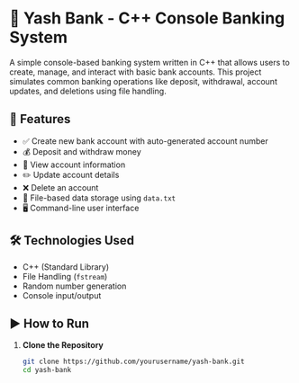 # 🏦 Yash Bank - C++ Console Banking System

A simple console-based banking system written in C++ that allows users to create, manage, and interact with basic bank accounts. This project simulates common banking operations like deposit, withdrawal, account updates, and deletions using file handling.

## 📌 Features

- ✅ Create new bank account with auto-generated account number
- 💰 Deposit and withdraw money
- 📄 View account information
- ✏️ Update account details
- ❌ Delete an account
- 💾 File-based data storage using `data.txt`
- 🖥️ Command-line user interface

## 🛠️ Technologies Used

- C++ (Standard Library)
- File Handling (`fstream`)
- Random number generation
- Console input/output


## ▶️ How to Run

1. **Clone the Repository**
   ```bash
   git clone https://github.com/yourusername/yash-bank.git
   cd yash-bank


